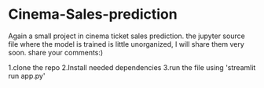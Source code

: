 # Cinema-Sales-prediction

Again a small project in cinema ticket sales prediction. the jupyter source file where the model is trained is little unorganized, I will share them very soon. share your comments:)

1.clone the repo
2.Install needed dependencies
3.run the file using 'streamlit run app.py'
